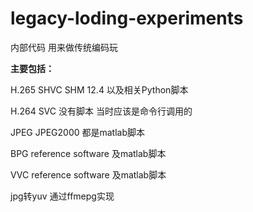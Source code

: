 # legacy-loding-experiments

内部代码 用来做传统编码玩

**主要包括：**

H.265 SHVC SHM 12.4 以及相关Python脚本

H.264 SVC 没有脚本 当时应该是命令行调用的

JPEG JPEG2000 都是matlab脚本

BPG reference software 及matlab脚本

VVC reference software 及matlab脚本

jpg转yuv 通过ffmepg实现
